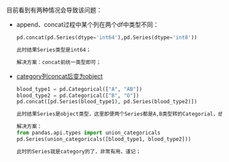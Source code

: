 目前看到有两种情况会导致该问题：
- append、concat过程中某个列在两个df中类型不同：
    ```python
    pd.concat(pd.Series(dtype='int64'),pd.Series(dtype='int8'))
    
    此时结果Series类型是int64；
    
    解决方案：concat前统一类型即可；
    ```
- [category列concat后变为object](https://www.cnblogs.com/zry-yt/p/11803892.html#_label3_5)
    ```python
    blood_type1 = pd.Categorical(["A", "AB"]) 
    blood_type2 = pd.Categorical(["B", "O"]) 
    pd.concat([pd.Series(blood_type1), pd.Series(blood_type2)])
    
    此时结果Series是object类型，这里即便两个Series都是A,B类型转的Categorial，结果也是一样的；
    
    解决方案：
    from pandas.api.types import union_categoricals
    pd.Series(union_categoricals([blood_type1, blood_type2]))
    
    此时的Series就是category的了，非常有用，谨记；
    ```
